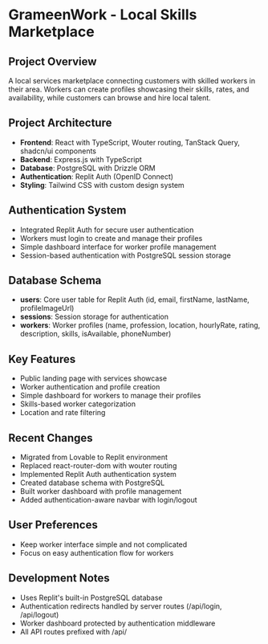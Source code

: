 # GrameenWork - Local Skills Marketplace

## Project Overview
A local services marketplace connecting customers with skilled workers in their area. Workers can create profiles showcasing their skills, rates, and availability, while customers can browse and hire local talent.

## Project Architecture
- **Frontend**: React with TypeScript, Wouter routing, TanStack Query, shadcn/ui components
- **Backend**: Express.js with TypeScript
- **Database**: PostgreSQL with Drizzle ORM
- **Authentication**: Replit Auth (OpenID Connect)
- **Styling**: Tailwind CSS with custom design system

## Authentication System
- Integrated Replit Auth for secure user authentication
- Workers must login to create and manage their profiles  
- Simple dashboard interface for worker profile management
- Session-based authentication with PostgreSQL session storage

## Database Schema
- **users**: Core user table for Replit Auth (id, email, firstName, lastName, profileImageUrl)
- **sessions**: Session storage for authentication
- **workers**: Worker profiles (name, profession, location, hourlyRate, rating, description, skills, isAvailable, phoneNumber)

## Key Features
- Public landing page with services showcase
- Worker authentication and profile creation
- Simple dashboard for workers to manage their profiles
- Skills-based worker categorization
- Location and rate filtering

## Recent Changes
- Migrated from Lovable to Replit environment
- Replaced react-router-dom with wouter routing
- Implemented Replit Auth authentication system
- Created database schema with PostgreSQL
- Built worker dashboard with profile management
- Added authentication-aware navbar with login/logout

## User Preferences
- Keep worker interface simple and not complicated
- Focus on easy authentication flow for workers

## Development Notes
- Uses Replit's built-in PostgreSQL database
- Authentication redirects handled by server routes (/api/login, /api/logout)
- Worker dashboard protected by authentication middleware
- All API routes prefixed with /api/